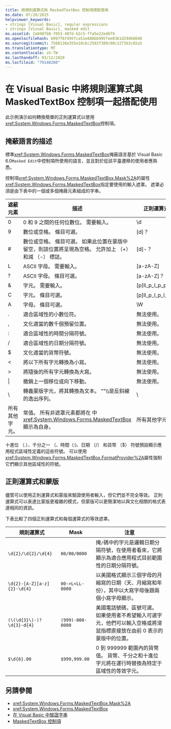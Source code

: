 ```yaml
---
title: 將規則運算式與 MaskedTextBox 控制項搭配使用
ms.date: 07/20/2015
helpviewer_keywords:
- strings [Visual Basic], regular expressions
- strings [Visual Basic], masked edit
ms.assetid: 2a048fb0-7053-487d-b2c5-ffa5e22ed6f9
ms.openlocfilehash: b997f6f495fca51e888bb995fee0361d29d68048
ms.sourcegitcommit: 7588136e355e10cbc2582f389c90c127363c02a5
ms.translationtype: MT
ms.contentlocale: zh-TW
ms.lasthandoff: 03/12/2020
ms.locfileid: "79148280"
---
```

# <a name="using-regular-expressions-with-the-maskedtextbox-control-in-visual-basic"></a>在 Visual Basic 中將規則運算式與 MaskedTextBox 控制項一起搭配使用
此示例演示如何轉換簡單的正則運算式以使用<xref:System.Windows.Forms.MaskedTextBox>控制項。  
  
## <a name="description-of-the-masking-language"></a>掩蔽語言的描述  
 標準<xref:System.Windows.Forms.MaskedTextBox>掩蔽語言基於 Visual Basic 6.0`Masked Edit`中控制項所使用的語言，並且對於從該平臺遷移的使用者應熟悉。  
  
 控制項<xref:System.Windows.Forms.MaskedTextBox.Mask%2A>的屬性<xref:System.Windows.Forms.MaskedTextBox>指定要使用的輸入遮罩。 遮罩必須是由下表中的一個或多個掩蔽元素組成的字串。  
  
|遮蔽元素|描述|正則運算式元素|  
|---------------------|-----------------|--------------------------------|  
|0|0 和 9 之間的任何位數位。 需要輸入。|\d|  
|9|數位或空格。 條目可選。|[d]？|  
|#|數位或空格。 條目可選。 如果此位置在蒙版中留空，則該位置將呈現為空格。 允許加上 （+） 和減 （-） 標誌。|[d]-？|  
|L|ASCII 字母。 需要輸入。|[a-zA-Z]|  
|?|ASCII 字母。 條目可選。|[a-zA-Z]？|  
|&|字元。 需要輸入。|[p]ll_p_l_p_p_Lo_]|  
|C|字元。 條目可選。|[p]ll_p_l_p_l_p_Lo_？|  
|A|字母。 條目可選。|\W|  
|.|適合區域性的小數位符。|無法使用。|  
|,|文化適當的數千個預留位置。|無法使用。|  
|:|適合區域性的時間分隔符號。|無法使用。|  
|/|適合區域性的日期分隔符號。|無法使用。|  
|$|文化適當的貨幣符號。|無法使用。|  
|\<|將以下所有字元轉換為小寫。|無法使用。|  
|>|將隨後的所有字元轉換為大寫。|無法使用。|  
|&#124;|撤銷上一個移位或向下移動。|無法使用。|  
|&#92;|轉義蒙版字元，將其轉換為文本。 ""\\\\是反斜線的逸出序列。|&#92;|  
|所有其他字元。|常值。 所有非遮罩元素都將在 中<xref:System.Windows.Forms.MaskedTextBox>顯示為自身。|所有其他字元。|  
  
 十進位 （.）、千分之一 （、時間（:)、日期 （/） 和貨幣 （$） 符號預設顯示應用程式區域性定義的這些符號。 可以使用<xref:System.Windows.Forms.MaskedTextBox.FormatProvider%2A>屬性強制它們顯示其他區域性的符號。  
  
## <a name="regular-expressions-and-masks"></a>正則運算式和蒙版  
 儘管可以使用正則運算式和蒙版來驗證使用者輸入，但它們並不完全等效。 正則運算式可以表達比蒙版更複雜的模式，但蒙版可以更簡潔地以與文化相關的格式表達相同的資訊。  
  
 下表比較了四個正則運算式和每個運算式的等效遮罩。  
  
|規則運算式|Mask|注意|  
|------------------------|----------|-----------|  
|`\d{2}/\d{2}/\d{4}`|`00/00/0000`|掩`/`碼中的字元是邏輯日期分隔符號，在使用者看來，它將顯示為適合應用程式目前範圍性的日期分隔符號。|  
|`\d{2}-[A-Z][a-z]{2}-\d{4}`|`00->L<LL-0000`|以美國格式顯示三個字母的月縮寫的日期（天、月縮寫和年份），其中以大寫字母後跟兩個小寫字母顯示。|  
|`(\(\d{3}\)-)?\d{3}-d{4}`|`(999)-000-0000`|美國電話號碼，區號可選。 如果使用者不希望輸入可選字元，他們可以輸入空格或將滑鼠指標直接放在由前 0 表示的蒙版中的位置。|  
|`$\d{6}.00`|`$999,999.00`|0 到 999999 範圍內的貨幣值。 貨幣、千分之和十進位字元將在運行時替換為特定于區域性的等效字元。|  
  
## <a name="see-also"></a>另請參閱

- <xref:System.Windows.Forms.MaskedTextBox.Mask%2A>
- <xref:System.Windows.Forms.MaskedTextBox>
- [在 Visual Basic 中驗證字串](../../../../visual-basic/programming-guide/language-features/strings/validating-strings.md)
- [MaskedTextBox 控制項](../../../../framework/winforms/controls/maskedtextbox-control-windows-forms.md)
